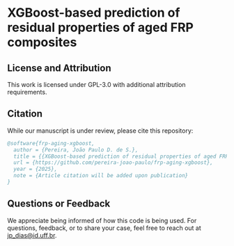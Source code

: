 # XGBoost-based prediction of residual properties of aged FRP composites

## License and Attribution
This work is licensed under GPL-3.0 with additional attribution requirements.  

## Citation
While our manuscript is under review, please cite this repository:
```bibtex
@software{frp-aging-xgboost,
  author = {Pereira, João Paulo D. de S.},
  title = {{XGBoost-based prediction of residual properties of aged FRP composites}},
  url = {https://github.com/pereira-joao-paulo/frp-aging-xgboost},
  year = {2025},
  note = {Article citation will be added upon publication}
}
```

## Questions or Feedback
We appreciate being informed of how this code is being used. For questions,
feedback, or to share your case, feel free to reach out at jp_dias@id.uff.br.